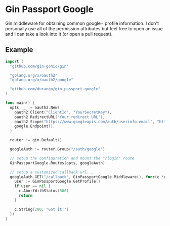 # Gin Passport Google

Gin middleware for obtaining common google+ profile information. I don't personally use all of the permission attributes but feel free to open an issue and I can take a look into it (or open a pull request).

## Example

```go
import (
  "github.com/gin-gonic/gin"

  "golang.org/x/oauth2"
  "golang.org/x/oauth2/google"

  "github.com/durango/gin-passport-google"
)

func main() {
  opts, _ := oauth2.New(
    oauth2.Client("ClientId", "YourSecretKey"),
    oauth2.RedirectURL("Your redirect URL"),
    oauth2.Scope("https://www.googleapis.com/auth/userinfo.email", "https://www.googleapis.com/auth/userinfo.profile"),
    google.Endpoint(),
  )

  router := gin.Default()

  googleAuth := router.Group("/auth/google")

  // setup the configuration and mount the "/login" route
  GinPassportGoogle.Routes(opts, googleAuth)

  // setup a customized callback url...
  googleAuth.GET("/callback", GinPassportGoogle.Middleware(), func(c *gin.Context) {
    user := GinPassportGoogle.GetProfile()
    if user == nil {
      c.AbortWithStatus(500)
      return
    }

    c.String(200, "Got it!")
  })
}
```
